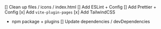 [] Clean up files / icons / index.html
[] Add ESLint + Config
[] Add Prettier + Config
[x] Add `vite-plugin-pages`
[x] Add TailwindCSS
  - npm package + plugins
[] Update dependencies / devDependencies